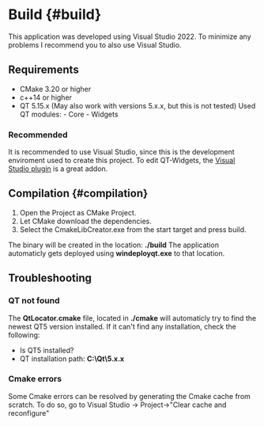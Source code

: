 # Build {#build}
This application was developed using Visual Studio 2022.
To minimize any problems I recommend you to also use Visual Studio.

## Requirements
- CMake 3.20 or higher
- c++14 or higher
- QT 5.15.x (May also work with versions 5.x.x, but this is not tested)
  Used QT modules:
      - Core
      - Widgets 
  
### Recommended
It is recommended to use Visual Studio, since this is the development enviroment used to create this project.
To edit QT-Widgets, the [Visual Studio plugin](https://doc.qt.io/qtvstools/index.html) is a great addon.


## Compilation {#compilation}
1. Open the Project as CMake Project.
2. Let CMake download the dependencies.
3. Select the CmakeLibCreator.exe from the start target and press build.

The binary will be created in the location: **./build**
The application automaticly gets deployed using **windeployqt.exe** to that location.

## Troubleshooting
### QT not found
The **QtLocator.cmake** file, located in **./cmake** will automaticly try to find the newest QT5 version installed.
If it can't find any installation, check the following:

- Is QT5 installed?
- QT installation path: **C:\Qt\5.x.x**


### Cmake errors
Some Cmake errors can be resolved by generating the Cmake cache from scratch.
To do so, go to Visual Studio -> Project->"Clear cache and reconfigure"